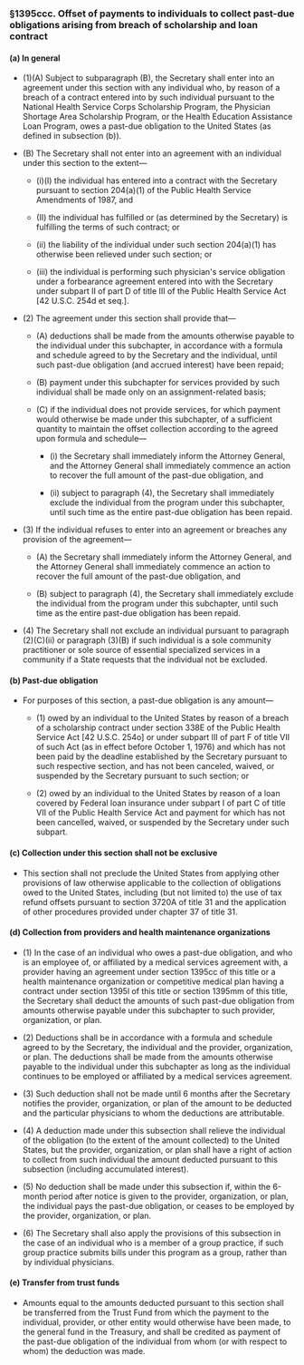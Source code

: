 ### §1395ccc. Offset of payments to individuals to collect past-due obligations arising from breach of scholarship and loan contract
#### (a) In general
* (1)(A) Subject to subparagraph (B), the Secretary shall enter into an agreement under this section with any individual who, by reason of a breach of a contract entered into by such individual pursuant to the National Health Service Corps Scholarship Program, the Physician Shortage Area Scholarship Program, or the Health Education Assistance Loan Program, owes a past-due obligation to the United States (as defined in subsection (b)).

* (B) The Secretary shall not enter into an agreement with an individual under this section to the extent—

  * (i)(I) the individual has entered into a contract with the Secretary pursuant to section 204(a)(1) of the Public Health Service Amendments of 1987, and

  * (II) the individual has fulfilled or (as determined by the Secretary) is fulfilling the terms of such contract; or

  * (ii) the liability of the individual under such section 204(a)(1) has otherwise been relieved under such section; or

  * (iii) the individual is performing such physician's service obligation under a forbearance agreement entered into with the Secretary under subpart II of part D of title III of the Public Health Service Act [42 U.S.C. 254d et seq.].


* (2) The agreement under this section shall provide that—

  * (A) deductions shall be made from the amounts otherwise payable to the individual under this subchapter, in accordance with a formula and schedule agreed to by the Secretary and the individual, until such past-due obligation (and accrued interest) have been repaid;

  * (B) payment under this subchapter for services provided by such individual shall be made only on an assignment-related basis;

  * (C) if the individual does not provide services, for which payment would otherwise be made under this subchapter, of a sufficient quantity to maintain the offset collection according to the agreed upon formula and schedule—

    * (i) the Secretary shall immediately inform the Attorney General, and the Attorney General shall immediately commence an action to recover the full amount of the past-due obligation, and

    * (ii) subject to paragraph (4), the Secretary shall immediately exclude the individual from the program under this subchapter, until such time as the entire past-due obligation has been repaid.


* (3) If the individual refuses to enter into an agreement or breaches any provision of the agreement—

  * (A) the Secretary shall immediately inform the Attorney General, and the Attorney General shall immediately commence an action to recover the full amount of the past-due obligation, and

  * (B) subject to paragraph (4), the Secretary shall immediately exclude the individual from the program under this subchapter, until such time as the entire past-due obligation has been repaid.


* (4) The Secretary shall not exclude an individual pursuant to paragraph (2)(C)(ii) or paragraph (3)(B) if such individual is a sole community practitioner or sole source of essential specialized services in a community if a State requests that the individual not be excluded.

#### (b) Past-due obligation
* For purposes of this section, a past-due obligation is any amount—

  * (1) owed by an individual to the United States by reason of a breach of a scholarship contract under section 338E of the Public Health Service Act [42 U.S.C. 254o] or under subpart III of part F of title VII of such Act (as in effect before October 1, 1976) and which has not been paid by the deadline established by the Secretary pursuant to such respective section, and has not been canceled, waived, or suspended by the Secretary pursuant to such section; or

  * (2) owed by an individual to the United States by reason of a loan covered by Federal loan insurance under subpart I of part C of title VII of the Public Health Service Act and payment for which has not been cancelled, waived, or suspended by the Secretary under such subpart.

#### (c) Collection under this section shall not be exclusive
* This section shall not preclude the United States from applying other provisions of law otherwise applicable to the collection of obligations owed to the United States, including (but not limited to) the use of tax refund offsets pursuant to section 3720A of title 31 and the application of other procedures provided under chapter 37 of title 31.

#### (d) Collection from providers and health maintenance organizations
* (1) In the case of an individual who owes a past-due obligation, and who is an employee of, or affiliated by a medical services agreement with, a provider having an agreement under section 1395cc of this title or a health maintenance organization or competitive medical plan having a contract under section 1395l of this title or section 1395mm of this title, the Secretary shall deduct the amounts of such past-due obligation from amounts otherwise payable under this subchapter to such provider, organization, or plan.

* (2) Deductions shall be in accordance with a formula and schedule agreed to by the Secretary, the individual and the provider, organization, or plan. The deductions shall be made from the amounts otherwise payable to the individual under this subchapter as long as the individual continues to be employed or affiliated by a medical services agreement.

* (3) Such deduction shall not be made until 6 months after the Secretary notifies the provider, organization, or plan of the amount to be deducted and the particular physicians to whom the deductions are attributable.

* (4) A deduction made under this subsection shall relieve the individual of the obligation (to the extent of the amount collected) to the United States, but the provider, organization, or plan shall have a right of action to collect from such individual the amount deducted pursuant to this subsection (including accumulated interest).

* (5) No deduction shall be made under this subsection if, within the 6-month period after notice is given to the provider, organization, or plan, the individual pays the past-due obligation, or ceases to be employed by the provider, organization, or plan.

* (6) The Secretary shall also apply the provisions of this subsection in the case of an individual who is a member of a group practice, if such group practice submits bills under this program as a group, rather than by individual physicians.

#### (e) Transfer from trust funds
* Amounts equal to the amounts deducted pursuant to this section shall be transferred from the Trust Fund from which the payment to the individual, provider, or other entity would otherwise have been made, to the general fund in the Treasury, and shall be credited as payment of the past-due obligation of the individual from whom (or with respect to whom) the deduction was made.